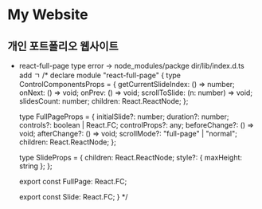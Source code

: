 
# My Website

## 개인 포트폴리오 웹사이트



- react-full-page type error
  -> node_modules/packge dir/lib/index.d.ts
  add ㄱ
  /\*
  declare module "react-full-page" {
  type ControlComponentsProps = {
  getCurrentSlideIndex: () => number;
  onNext: () => void;
  onPrev: () => void;
  scrollToSlide: (n: number) => void;
  slidesCount: number;
  children: React.ReactNode;
  };

  type FullPageProps = {
  initialSlide?: number;
  duration?: number;
  controls?: boolean | React.FC<ControlComponentsProps>;
  controlProps?: any;
  beforeChange?: () => void;
  afterChange?: () => void;
  scrollMode?: "full-page" | "normal";
  children: React.ReactNode;
  };

  type SlideProps = {
  children: React.ReactNode;
  style?: { maxHeight: string };
  };

  export const FullPage: React.FC<FullPageProps>;

  export const Slide: React.FC<SlideProps>;
  }
  \*/

